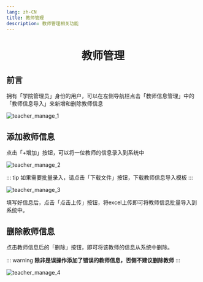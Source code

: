 ```yaml
---
lang: zh-CN
title: 教师管理
description: 教师管理相关功能
---
```


<h1 style="text-align: center">教师管理</h1>



## 前言

拥有「学院管理员」身份的用户，可以在左侧导航栏点击「教师信息管理」中的「教师信息导入」来新增和删除教师信息

![teacher_manage_1](/assets/teacher/teacher_manage_1.png)

## 添加教师信息

点击「+增加」按钮，可以将一位教师的信息录入到系统中

![teacher_manage_2](/assets/teacher/teacher_manage_2.png)

::: tip
如果需要批量录入，请点击「下载文件」按钮，下载教师信息导入模板
:::

![teacher_manage_3](/assets/teacher/teacher_manage_3.png)

填写好信息后，点击「点击上传」按钮，将excel上传即可将教师信息批量导入到系统中。

## 删除教师信息

点击教师信息后的「删除」按钮，即可将该教师的信息从系统中删除。

::: warning
**除非是误操作添加了错误的教师信息，否侧不建议删除教师**
:::

![teacher_manage_4](/assets/teacher/teacher_manage_4.png)

